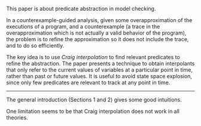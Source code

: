 This paper is about predicate abstraction in model checking.

In a counterexample-guided analysis, given some overapproximation of the
executions of a program, and a counterexample (a trace in the overapproximation
which is not actually a valid behavior of the program), the problem is to
refine the approximation so it does not include the trace, and to do so efficiently.

The key idea is to use *Craig interpolation* to find relevant predicates to refine
the abstraction. The paper presents a technique to obtain interpolants that
only refer to the current values of variables at a particular point in time,
rather than past or future values. It is useful to avoid state space explosion,
since only few predicates are relevant to track at any point in time.

---

The general introduction (Sections 1 and 2) gives some good intuitions.

One limitation seems to be that Craig interpolation does not work in all theories.
